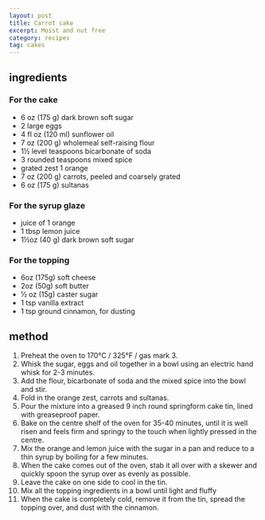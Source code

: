```yaml
---
layout: post
title: Carrot cake
excerpt: Moist and nut free 
category: recipes
tag: cakes
---
```


## ingredients

### For the cake

* 6 oz (175 g) dark brown soft sugar
* 2 large eggs
* 4 fl oz (120 ml) sunflower oil
* 7 oz (200 g) wholemeal self-raising flour
* 1&frac12; level teaspoons bicarbonate of soda
* 3 rounded teaspoons mixed spice
* grated zest 1 orange
* 7 oz (200 g) carrots, peeled and coarsely grated
* 6 oz (175 g) sultanas

### For the syrup glaze

* juice of 1 orange
* 1 tbsp lemon juice
* 1&frac12;oz (40 g) dark brown soft sugar

### For the topping

* 6oz (175g) soft cheese
* 2oz (50g) soft butter
* &frac12; oz (15g) caster sugar
* 1 tsp vanilla extract
* 1 tsp ground cinnamon, for dusting

## method

1. Preheat the oven to 170&deg;C / 325&deg;F / gas mark 3.
2. Whisk the sugar, eggs and oil together in a bowl using an electric hand whisk for 2-3 minutes.
3. Add the flour, bicarbonate of soda and the mixed spice into the bowl and stir.
4. Fold in the orange zest, carrots and sultanas.
5. Pour the mixture into a greased 9 inch round springform cake tin, lined with greaseproof paper.
6. Bake on the centre shelf of the oven for 35-40 minutes, until it is well risen and feels firm and springy to the touch when lightly pressed in the centre.
7. Mix the orange and lemon juice with the sugar in a pan and reduce to a thin syrup by boiling for a few minutes.
8. When the cake comes out of the oven, stab it all over with a skewer and quickly spoon the syrup over as evenly as possible.
9. Leave the cake on one side to cool in the tin.
10. Mix all the topping ingredients in a bowl until light and fluffy
11. When the cake is completely cold, remove it from the tin, spread the topping over, and dust with the cinnamon.
